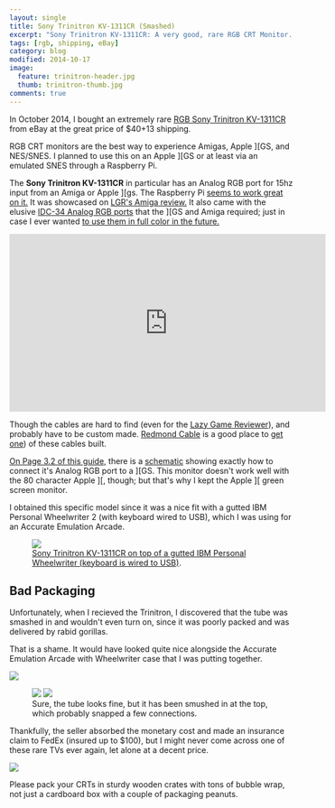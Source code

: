 ```yaml
---
layout: single
title: Sony Trinitron KV-1311CR (Smashed)
excerpt: "Sony Trinitron KV-1311CR: A very good, rare RGB CRT Monitor. Unfortunately, it was damaged during shipping."
tags: [rgb, shipping, eBay]
category: blog
modified: 2014-10-17
image: 
  feature: trinitron-header.jpg
  thumb: trinitron-thumb.jpg
comments: true
---
```


In October 2014, I bought an extremely rare [RGB Sony Trinitron KV-1311CR](https://archive.today/SOIaE) from eBay at the great price of $40+13 shipping. 

RGB CRT monitors are the best way to experience Amigas, Apple ][GS, and NES/SNES. I planned to use this on an Apple ][GS or at least via an emulated SNES through a Raspberry Pi.

The **Sony Trinitron KV-1311CR** in particular has an Analog RGB port for 15hz input from an Amiga or Apple ][gs. The Raspberry Pi [seems to work great on it.](http://raspberrypinovice.files.wordpress.com/2012/08/finish.png) It was showcased on [LGR's Amiga review.](http://youtu.be/XVZrL4k1los?t=6m7s)  It also came with the elusive [IDC-34 Analog RGB ports](https://docs.sony.com/release/KV1311CR.PDF) that the ][GS and Amiga required; just in case I ever wanted [to use them in full color in the future.](http://imgur.com/a/QY9NY) 

<iframe width="560" height="315" src="https://www.youtube.com/embed/XVZrL4k1los?start=367" frameborder="0" allowfullscreen></iframe>

Though the cables are hard to find (even for the [Lazy Game Reviewer](http://youtu.be/XVZrL4k1los?t=6m7s)), and probably have to be custom made. [Redmond Cable](http://redcab.com) is a good place to [get one](http://mirrors.apple2.org.za/apple.cabi.net/FAQs.and.INFO/VIDEO.MISC.INFO/IIgs.Compat.monitors.txt)) of these cables built.

[On Page 3.2 of this guide,](http://www.tinaja.com/glib/hackar1.pdf) there is a [schematic](http://www.textfiles.com/magazines/ZNET/0049.txt) showing exactly how to connect it's Analog RGB port to a ][GS. This monitor doesn't work well with the 80 character Apple ][, though; but that's why I kept the Apple ][ green screen monitor.


I obtained this specific model since it was a nice fit with a gutted IBM Personal Wheelwriter 2 (with keyboard wired to USB), which I was using for an Accurate Emulation Arcade.

<figure>
	<a href="/images/blog/trinitron-with-wheelwriter.jpg"><img src="/images/blog/trinitron-with-wheelwriter.jpg"></a>
	<figcaption><a href="/images/trinitron-with-wheelwriter.jpg" title="Sony Trinitron KV-1311CR on top of a gutted IBM Personal Wheelwriter (keyboard is wired to USB)">Sony Trinitron KV-1311CR on top of a gutted IBM Personal Wheelwriter (keyboard is wired to USB)</a>.</figcaption>
</figure>

## Bad Packaging

Unfortunately, when I recieved the Trinitron, I discovered that the tube was smashed in and wouldn't even turn on, since it was poorly packed and was delivered by rabid gorillas. 

That is a shame. It would have looked quite nice alongside the Accurate Emulation Arcade with Wheelwriter case that I was putting together.

![](/images/blog/trinitron1.jpg)

<figure class="half">
	<img src="/images/blog/trinitron2.jpg">
	<img src="/images/blog/trinitron3.jpg">
	<figcaption>Sure, the tube looks fine, but it has been smushed in at the top, which probably snapped a few connections.</figcaption>
</figure>

Thankfully, the seller absorbed the monetary cost and made an insurance claim to FedEx (insured up to $100), but I might never come across one of these rare TVs ever again, let alone at a decent price. 

![](/images/blog/trinitron-peanuts.jpg)

Please pack your CRTs in sturdy wooden crates with tons of bubble wrap, not just a cardboard box with a couple of packaging peanuts.
